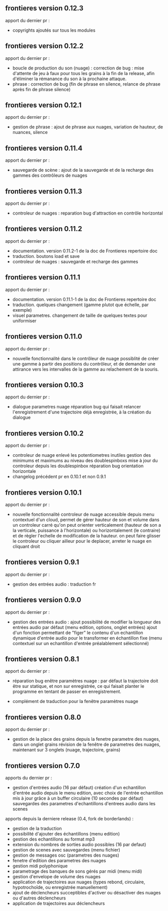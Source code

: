 ## frontieres version 0.12.3

apport du dernier pr :

- copyrights ajoutés sur tous les modules

## frontieres version 0.12.2

apport du dernier pr :

- boucle de production du son (nuage) : correction de bug : mise d'attente de jeu à faux pour tous les grains à la fin de la release, afin d'éliminer la rémanance du son à la prochaine attaque.
- phrase : correction de bug (fin de phrase en silence, relance de phrase après fin de phrase silence)

## frontieres version 0.12.1

apport du dernier pr :

- gestion de phrase : ajout de phrase aux nuages, variation de hauteur, de nuances, silence


## frontieres version 0.11.4

apport du dernier pr :

- sauvegarde de scène : ajout de la sauvegarde et de la recharge des gammes des contrôleurs de nuages

## frontieres version 0.11.3

apport du dernier pr :

- controleur de nuages : reparation bug d'attraction en contrôle horizontal

## frontieres version 0.11.2

apport du dernier pr :

- documentation. version 0.11.2-1 de la doc de Frontieres repertoire doc
- traduction. boutons load et save
- controleur de nuages : sauvegarde et recharge des gammes

## frontieres version 0.11.1

apport du dernier pr :

- documentation. version 0.11.1-1 de la doc de Frontieres repertoire doc
- traduction. quelques changement (gamme plutot que échelle, par exemple)
- visuel parametres. changement de taille de quelques textes pour uniformiser

## frontieres version 0.11.0

apport du dernier pr :

- nouvelle fonctionnalité dans le contrôleur de nuage
possiblité de créer une gamme à partir des positions du contrôleur, et de demander une attirance vers les intervalles de la gamme au relachement de la souris.

## frontieres version 0.10.3

apport du dernier pr :

- dialogue parametres nuage
réparation bug qui faisait relancer l'enregistrement d'une trajectoire déjà enregistrée, à la création du dialogue

## frontieres version 0.10.2

apport du dernier pr :

- controleur de nuage
enlevé les potentiometres inutiles
gestion des minimums et maximums au niveau des doublespinboxs
mise à jour du controleur depuis les doublespinbox
réparation bug orientation horizontale
- changelog
précédent pr en 0.10.1 et non 0.9.1

## frontieres version 0.10.1

apport du dernier pr :

- nouvelle fonctionnalité controleur de nuage
accessible depuis menu contextuel d'un cloud, permet de gérer hauteur de son et volume dans un controleur carré qu'on peut orienter verticalement (hauteur de son a la verticale, puissance à l'horizontale) ou horizontalement (le contraire) et de règler l'echelle de modification de la hauteur.
on peut faire glisser le controleur ou cliquer ailleur pour le deplacer, arreter le nuage en cliquant droit

## frontieres version 0.9.1

apport du dernier pr :

- gestion des entrées audio :
traduction fr

## frontieres version 0.9.0

apport du dernier pr :

- gestion des entrées audio :
ajout possibilité de modifier la longueur des entrées audio par défaut (menu edition, options, onglet entrées)
ajout d'un fonction permettant de "figer" le contenu d'un echantillon dynamique d'entrée audio pour le transformer en échantillon fixe (menu contextuel sur un echantillon d'entrée préalablement sélectionné)

## frontieres version 0.8.1

apport du dernier pr :

- réparation bug enêtre paramètres nuage : par défaut la trajectoire doit être sur statique, et non sur enregistrée, ce qui faisait planter le programme en tentant de passer en enregistrement.

- complément de traduction pour la fenêtre paramètres nuage

## frontieres version 0.8.0

apport du dernier pr :

- gestion de la place des grains
      depuis la fenetre parametre des nuages, dans un onglet grains
      révision de la fenêtre de parametres des nuages, maintenant sur 3 onglets (nuage, trajectoire, grains)

## frontieres version 0.7.0

apports du dernier pr : 

- gestion d'entrées audio (16 par défaut)
      création d'un echantillon d'entrée audio depuis le menu edition, avec choix de l'entrée
      echantillon mis à jour grâce à un buffer circulaire (10 secondes par défaut)
      sauvegardes des parametres d'echantillons d'entrees audio dans les scenes

apports depuis la derniere release (0.4, fork de borderlands) :

- gestion de la traduction
- possibilité d'ajouter des échantillons (menu edition)
- gestion des echantillons au format mp3
- extension du nombres de sorties audio possibles (16 par defaut)
- gestion de scenes avec sauvegardes (menu fichier)
- gestion de messages osc (parametres des nuages)
- fenetre d'edition des parametres des nuages
- gestion midi polyphonique
- parametrage des banques de sons gérés par midi (menu midi)
- gestion d'envelope de volume des nuages
- application de trajectoires aux nuages (types rebond, circulaire, hypotrochoïde, ou enregistrée manuellement)
- ajout de déclencheurs succeptibles d'activer ou désactiver des nuages ou d'autres déclencheurs
- application de trajectoires aux déclencheurs

